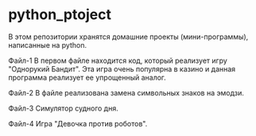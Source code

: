 # python_ptoject


В этом репозитории хранятся домашние проекты (мини-программы), написанные на python.

Файл-1 В первом файле находится код, который реализует игру "Однорукий Бандит". Эта игра очень популярна в казино и данная программа реализует ее упрощенный аналог.

Файл-2 В файле реализована замена символьных знаков на эмодзи.

Файл-3 Симулятор судного дня.

Файл-4 Игра "Девочка против роботов".
